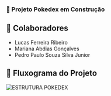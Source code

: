 ### 🚧 Projeto Pokedex em Construção

## 🤝 Colaboradores

- Lucas Ferreira Ribeiro
- Mariana Abdias Gonçalves
- Pedro Paulo Souza Silva Junior

## 📝 Fluxograma do Projeto
![ESTRUTURA POKEDEX](https://user-images.githubusercontent.com/98291335/176811600-c33eaebd-c41b-4abd-816e-1e9f54410a9a.jpg)




